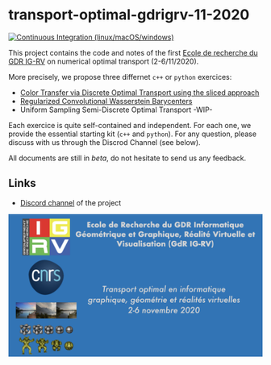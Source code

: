 # transport-optimal-gdrigrv-11-2020

[![Continuous Integration (linux/macOS/windows)](https://github.com/dcoeurjo/transport-optimal-gdrigrv-11-2020/workflows/Continuous%20Integration%20(linux/macOS/windows)/badge.svg)](https://github.com/dcoeurjo/transport-optimal-gdrigrv-11-2020/actions?query=workflow%3A%22Continuous+Integration+%28linux%2FmacOS%2Fwindows%29%22)

This project contains the code and notes of the first [Ecole de recherche du GDR IG-RV](https://transpopt-igrv.sciencesconf.org) on numerical optimal transport (2-6/11/2020). 

More precisely, we propose three differnet `c++` or `python` exercices:
 * [Color Transfer via Discrete Optimal Transport using the sliced approach](https://codimd.math.cnrs.fr/s/2eRBqV9zl)
 * [Regularized Convolutional Wasserstein Barycenters](https://codimd.math.cnrs.fr/s/gde6BSSwV)
 * Uniform Sampling Semi-Discrete Optimal Transport -WIP-

Each exercice is quite self-contained and independent. For each one, we provide the essential starting kit (`c++` and `python`). For any question, please discuss with us through the Discrod Channel (see below).

All documents are still in *beta*, do not hesitate to send us any feedback.


## Links

* [Discord channel](https://discord.gg/gyqXqQJ) of the project

![](banner.png)
